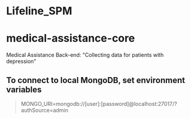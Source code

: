 # Lifeline_SPM

# medical-assistance-core
Medical Assistance Back-end: "Collecting data for patients with depression"

## To connect to local MongoDB, set environment variables
> MONGO_URI=mongodb://[user]:[password]@localhost:27017/?authSource=admin

